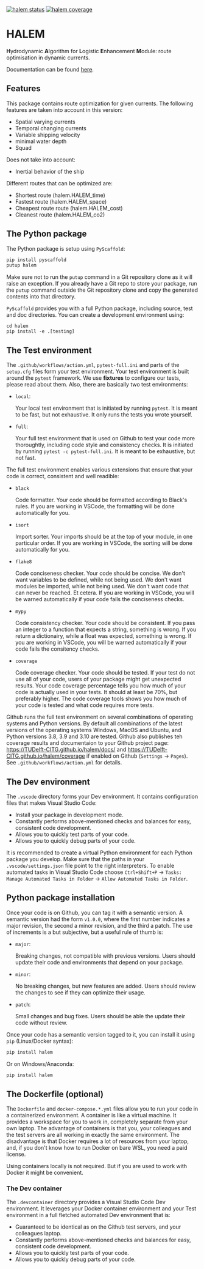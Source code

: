 [![halem status](https://github.com/TUDelft-CITG/halem/actions/workflows/action.yml/badge.svg)](https://github.com/TUDelft-CITG/halem/actions/workflows/action.yml)
[![halem coverage](https://TUDelft-CITG.github.io/halem/coverage/coverage.svg)](https://TUDelft-CITG.github.io/halem/coverage/)

# HALEM

**H**ydrodynamic **A**lgorithm for **L**ogistic **E**nhancement **M**odule: route optimisation in dynamic currents.

Documentation can be found [here](https://halem.readthedocs.io).

## Features

This package contains route optimization for given currents. The following features are taken into account in this version:

* Spatial varying currents
* Temporal changing currents
* Variable shipping velocity
* minimal water depth
* Squad

Does not take into account:

* Inertial behavior of the ship

Different routes that can be optimized are:

* Shortest route (halem.HALEM_time)
* Fastest route (halem.HALEM_space)
* Cheapest route route (halem.HALEM_cost)
* Cleanest route (halem.HALEM_co2)

## The Python package

The Python package is setup using `PyScaffold`:

```bash
pip install pyscaffold
putup halem
```

Make sure not to run the `putup` command in a Git repository clone as it will raise an exception. If you already have a Git repo to store your package, run the `putup` command outside the Git repository clone and copy the generated contents into that directory.

`PyScaffold` provides you with a full Python package, including source, test and doc directories. You can create a development environment using:

```
cd halem
pip install -e .[testing]
```

## The Test environment

The `.github/workflows/action.yml`, `pytest-full.ini` and parts of the `setup.cfg` files form your test environment. Your test environment is built around the `pytest` framework. We use **fixtures** to configure our tests, please read about them. Also, there are basically two test environments:

- `local`:

  Your local test environment that is initiated by running `pytest`. It is meant to be fast, but not exhaustive. It only runs the tests you wrote yourself.

- `full`:

  Your full test environment that is used on Github to test your code more thoroughtly, including code style and consistency checks. It is initiated by running `pytest -c pytest-full.ini`. It is meant to be exhaustive, but not fast.
  
The full test environment enables various extensions that ensure that your code is correct, consistent and well readible:

- `black`

  Code formatter. Your code should be formatted according to Black's rules. If you are working in VSCode, the formatting will be done automatically for you.

- `isort`

  Import sorter. Your imports should be at the top of your module, in one particular order. If you are working in VSCode, the sorting will be done automatically for you.

- `flake8`

  Code conciseness checker. Your code should be concise. We don't want variables to be defined, while not being used. We don't want modules be imported, while not being used. We don't want code that can never be reached. Et cetera. If you are working in VSCode, you will be warned automatically if your code fails the conciseness checks.

- `mypy`

  Code consistency checker. Your code should be consistent. If you pass an integer to a function that expects a string, something is wrong. If you return a dictionairy, while a float was expected, something is wrong. If you are working in VSCode, you will be warned automatically if your code fails the consitency checks.

- `coverage`

  Code coverage checker. Your code should be tested. If your test do not use all of your code, users of your package might get unexpected results. Your code coverage percentage tells you how much of your code is actually used in your tests. It should at least be 70%, but preferably higher. The code coverage tools shows you how much of your code is tested and what code requires more tests.

Github runs the full test environment on several combinations of operating systems and Python versions. By default all combinations of the latest versions of the operating systems Windows, MacOS and Ubuntu, and Python versions 3.8, 3.9 and 3.10 are tested. Github also publishes teh coverage results and documentaion to your Github project page: https://TUDelft-CITG.github.io/halem/docs/ and https://TUDelft-CITG.github.io/halem/coverage if enabled on Github (`Settings` -> `Pages`). See `.github/workflows/action.yml` for details.

## The Dev environment

The `.vscode` directory forms your Dev environment. It contains configuration files that makes Visual Studio Code:

- Install your package in development mode.
- Constantly performs above-mentioned checks and balances for easy, consistent code development.
- Allows you to quickly test parts of your code.
- Allows you to quickly debug parts of your code.

It is recommended to create a virtual Python environment for each Python package you develop. Make sure that the paths in your `.vscode/settings.json` file point to the right interpreters. To enable automated tasks in Visual Studio Code choose `Ctrl+Shift+P` -> `Tasks: Manage Automated Tasks in Folder` -> `Allow Automated Tasks in Folder`.

## Python package installation

Once your code is on Github, you can tag it with a semantic version. A semantic version had the form `v1.0.0`, where the first number indicates a major revision, the second a minor revision, and the third a patch. The use of increments is a but subjective, but a useful rule of thumb is:

- `major`:

  Breaking changes, not compatible with previous versions. Users should update their code and environments that depend on your package.

- `minor`:
  
  No breaking changes, but new features are added. Users should review the changes to see if they can optimize their usage.

- `patch`:

  Small changes and bug fixes. Users should be able the update their code without review.

Once your code has a semantic version tagged to it, you can install it using `pip` (Linux/Docker syntax):

```bash
pip install halem
```

Or on Windows/Anaconda:

```bash
pip install halem
```

## The Dockerfile (optional)

The `Dockerfile` and `docker-compose.*.yml` files allow you to run your code in a containerized environment. A container is like a virtual machine. It provides a workspace for you to work in, completely separate from your own laptop. The advantage of containers is that you, your colleagues and the test servers are all working in exactly the same environment. The disadvantage is that Docker requires a lot of resources from your laptop, and, if you don't know how to run Docker on bare WSL, you need a paid license.

Using containers locally is not required. But if you are used to work with Docker it might be convenient.

### The Dev container

The `.devcontainer` directory provides a Visual Studio Code Dev environment. It leverages your Docker container environment and your Test environment in a full fletched automated Dev environment that is:

- Guaranteed to be identical as on the Github test servers, and your colleagues laptop.
- Constantly performs above-mentioned checks and balances for easy, consistent code development.
- Allows you to quickly test parts of your code.
- Allows you to quickly debug parts of your code.
